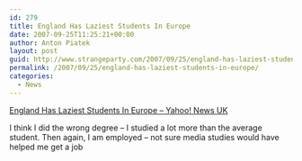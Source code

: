 ```yaml
---
id: 279
title: England Has Laziest Students In Europe
date: 2007-09-25T11:25:21+00:00
author: Anton Piatek
layout: post
guid: http://www.strangeparty.com/2007/09/25/england-has-laziest-students-in-europe/
permalink: /2007/09/25/england-has-laziest-students-in-europe/
categories:
  - News
---
```

[England Has Laziest Students In Europe &#8211; Yahoo! News UK](http://uk.news.yahoo.com/skynews/20070925/tuk-england-has-laziest-students-in-euro-45dbed5_1.html)

I think I did the wrong degree &#8211; I studied a lot more than the average student. Then again, I am employed &#8211; not sure media studies would have helped me get a job